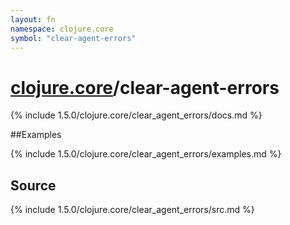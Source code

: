 ```yaml
---
layout: fn
namespace: clojure.core
symbol: "clear-agent-errors"
---
```


# [clojure.core](../)/clear-agent-errors

{% include 1.5.0/clojure.core/clear_agent_errors/docs.md %}

##Examples

{% include 1.5.0/clojure.core/clear_agent_errors/examples.md %}
## Source
{% include 1.5.0/clojure.core/clear_agent_errors/src.md %}

